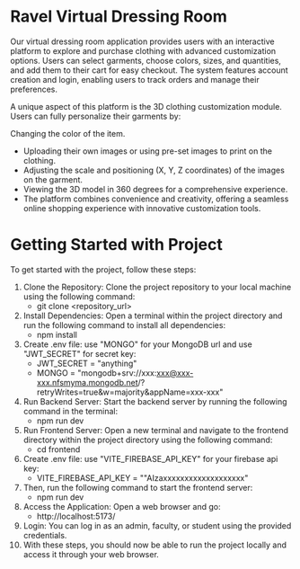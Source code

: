 # Ravel Virtual Dressing Room
Our virtual dressing room application provides users with an interactive platform to explore and purchase clothing with advanced customization options. Users can select garments, choose colors, sizes, and quantities, and add them to their cart for easy checkout. The system features account creation and login, enabling users to track orders and manage their preferences.

A unique aspect of this platform is the 3D clothing customization module. Users can fully personalize their garments by:

Changing the color of the item.
- Uploading their own images or using pre-set images to print on the clothing.
- Adjusting the scale and positioning (X, Y, Z coordinates) of the images on the garment.
- Viewing the 3D model in 360 degrees for a comprehensive experience.
- The platform combines convenience and creativity, offering a seamless online shopping experience with innovative customization tools.


# Getting Started with Project

To get started with the project, follow these steps:

1. Clone the Repository: Clone the project repository to your local machine using the following command:
    - git clone <repository_url> 
2. Install Dependencies: Open a terminal within the project directory and run the following command to install all dependencies:
    - npm install 
3. Create .env file: use "MONGO" for your MongoDB url and use "JWT_SECRET" for secret key:
    - JWT_SECRET = "anything"
    - MONGO = "mongodb+srv://xxx:xxx@xxx-xxx.nfsmyma.mongodb.net/?retryWrites=true&w=majority&appName=xxx-xxx"
4. Run Backend Server: Start the backend server by running the following command in the terminal:
    - npm run dev
5. Run Frontend Server: Open a new terminal and navigate to the frontend directory within the project directory using the following command:
    - cd frontend
6. Create .env file: use "VITE_FIREBASE_API_KEY" for your firebase api key:
    - VITE_FIREBASE_API_KEY  = ""AIzaxxxxxxxxxxxxxxxxxxx"
7. Then, run the following command to start the frontend server:
    - npm run dev
8. Access the Application: Open a web browser and go:
    -  http://localhost:5173/
9. Login: You can log in as an admin, faculty, or student using the provided credentials.
10. With these steps, you should now be able to run the project locally and access it through your web browser.
